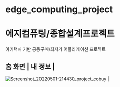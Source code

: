 # edge_computing_project
# 에지컴퓨팅/종합설계프로젝트
아키택처 기반 공동구매/최저가 어플리케이션 프로젝트



홈 화면 | 내 정보 | 
--- 
![Screenshot_20220501-214430_project_cobuy](https://user-images.githubusercontent.com/59782980/166170691-b275d76f-6655-4280-871f-34ab1d8d3c30.jpg) | 
